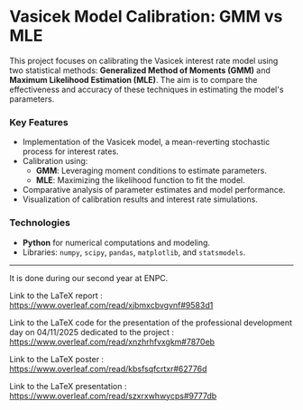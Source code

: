 # Vasicek Model Calibration: GMM vs MLE  

This project focuses on calibrating the Vasicek interest rate model using two statistical methods: **Generalized Method of Moments (GMM)** and **Maximum Likelihood Estimation (MLE)**. The aim is to compare the effectiveness and accuracy of these techniques in estimating the model's parameters.  

### Key Features  
- Implementation of the Vasicek model, a mean-reverting stochastic process for interest rates.  
- Calibration using:  
  - **GMM**: Leveraging moment conditions to estimate parameters.  
  - **MLE**: Maximizing the likelihood function to fit the model.  
- Comparative analysis of parameter estimates and model performance.  
- Visualization of calibration results and interest rate simulations.  

### Technologies  
- **Python** for numerical computations and modeling.  
- Libraries: `numpy`, `scipy`, `pandas`, `matplotlib`, and `statsmodels`.  

---

It is done during our second year at ENPC.

Link to the LaTeX report : https://www.overleaf.com/read/xjbmxcbvgvnf#9583d1

Link to the LaTeX code for the presentation of the professional development day on 04/11/2025 dedicated to the project : https://www.overleaf.com/read/xnzhrhfvxgkm#7870eb

Link to the LaTeX poster : https://www.overleaf.com/read/kbsfsqfcrtxr#62776d

Link to the LaTeX presentation : https://www.overleaf.com/read/szxrxwhwycps#9777db
